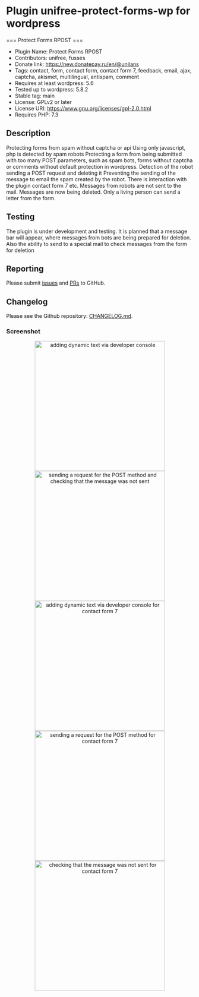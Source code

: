 # Plugin unifree-protect-forms-wp for wordpress

=== Protect Forms RPOST ===
* Plugin Name: Protect Forms RPOST
* Contributors: unifree, fusses
* Donate link: https://new.donatepay.ru/en/@unilans
* Tags: contact, form, contact form, contact form 7, feedback, email, ajax, captcha, akismet, multilingual, antispam, comment
* Requires at least wordpress: 5.6
* Tested up to wordpress: 5.8.2
* Stable tag: main
* License: GPLv2 or later
* License URI: https://www.gnu.org/licenses/gpl-2.0.html
* Requires PHP: 7.3

## Description

Protecting forms from spam without captcha or api Using only javascript, php is detected by spam robots
Protecting a form from being submitted with too many POST parameters, such as spam bots, forms without captcha or comments without default protection in wordpress.
Detection of the robot sending a POST request and deleting it Preventing the sending of the message to email the spam created by the robot. There is interaction with the plugin contact form 7 etc.
Messages from robots are not sent to the mail. Messages are now being deleted. Only a living person can send a letter from the form.

## Testing

The plugin is under development and testing. It is planned that a message bar will appear, where messages from bots are being prepared for deletion. 
Also the ability to send to a special mail to check messages from the form for deletion

## Reporting

Please submit [issues](https://github.com/Fusses/unifree-protect-forms-wp/issues) and [PRs](https://github.com/Fusses/unifree-protect-forms-wp/pulls) to GitHub.

## Changelog

Please see the Github repository: [CHANGELOG.md](https://github.com/Fusses/unifree-protect-forms-wp/blob/main/CHANGELOG.md).

### Screenshot

<p align="center">
  <img src="../main/docs/screenshot/Screenshot_1.png" width="350" alt="adding dynamic text via developer console" title="adding dynamic text via developer console">
  <img src="../main/docs/screenshot/Screenshot_2.png" width="350" alt="sending a request for the POST method and checking that the message was not sent" title="sending a request for the POST method and checking that the message was not sent">
  <img src="../main/docs/screenshot/Screenshot_3.png" width="350" alt="adding dynamic text via developer console for contact form 7" title="adding dynamic text via developer console for contact form 7">
  <img src="../main/docs/screenshot/Screenshot_4.png" width="350" alt="sending a request for the POST method for contact form 7" title="sending a request for the POST method for contact form 7">
  <img src="../main/docs/screenshot/Screenshot_5.png" width="350" alt="checking that the message was not sent for contact form 7" title="checking that the message was not sent for contact form 7">
</p>
